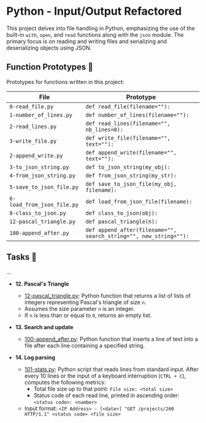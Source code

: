 # Python - Input/Output Refactored

This project delves into file handling in Python, emphasizing the use of the built-in `with`, `open`, and `read` functions along with the `json` module. The primary focus is on reading and writing files and serializing and deserializing objects using JSON.

## Function Prototypes :floppy_disk:

Prototypes for functions written in this project:

| File                    | Prototype                                 |
| ----------------------- | ----------------------------------------- |
| `0-read_file.py`        | `def read_file(filename=""):`
| `1-number_of_lines.py`  | `def number_of_lines(filename=""):`
| `2-read_lines.py`       | `def read_lines(filename="", nb_lines=0):`
| `3-write_file.py`       | `def write_file(filename="", text=""):`
| `2-append_write.py`     | `def append_write(filename="", text=""):`
| `3-to_json_string.py`   | `def to_json_string(my_obj):`
| `4-from_json_string.py` | `def from_json_string(my_str):`
| `5-save_to_json_file.py`| `def save_to_json_file(my_obj, filename):`
| `6-load_from_json_file.py` | `def load_from_json_file(filename):`
| `8-class_to_json.py`    | `def class_to_json(obj):`
| `12-pascal_triangle.py` | `def pascal_triangle(n):`
| `100-append_after.py`   | `def append_after(filename="", search_string="", new_string=""):`

## Tasks :page_with_curl:

...

* **12. Pascal's Triangle**
  * [12-pascal_triangle.py](./12-pascal_triangle.py): Python function that returns a list of lists of integers representing Pascal's triangle of size `n`.
  * Assumes the size parameter `n` is an integer.
  * If `n` is less than or equal to `0`, returns an empty list.

* **13. Search and update**
  * [100-append_after.py](./100-append_after.py): Python function that inserts a line of text into a file after each line containing a specified string.

* **14. Log parsing**
  * [101-stats.py](./101-stats.py): Python script that reads lines from standard input. After every 10 lines or the input of a keyboard interruption (`CTRL + C`), computes the following metrics:
    * Total file size up to that point: `File size: <total size>`
    * Status code of each read line, printed in ascending order:  `<status code>: <number>`
  * Input format: `<IP Address> - [<date>] "GET /projects/260 HTTP/1.1" <status code> <file size>`
